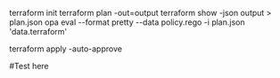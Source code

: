 terraform init
terraform plan -out=output
terraform show -json output > plan.json
opa eval --format pretty --data policy.rego -i plan.json 'data.terraform'

terraform apply -auto-approve


#Test here
